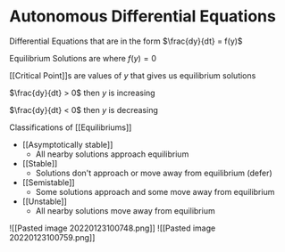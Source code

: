 # Autonomous Differential Equations
Differential Equations that are in the form 
$\frac{dy}{dt} = f(y)$

Equilibrium Solutions are where $f(y) = 0$

[[Critical Point]]s are values of $y$ that gives  us equilibrium solutions

$\frac{dy}{dt} > 0$ then $y$ is increasing

$\frac{dy}{dt} < 0$ then $y$ is decreasing

Classifications of [[Equilibriums]]
- [[Asymptotically stable]]
	- All nearby solutions approach equilibrium
- [[Stable]]
	- Solutions don't approach or move away from equilibrium (defer)
- [[Semistable]]
	- Some solutions approach and some move away from equilibrium
- [[Unstable]]
	- All nearby solutions move away from equilibrium

![[Pasted image 20220123100748.png]]
![[Pasted image 20220123100759.png]]	


